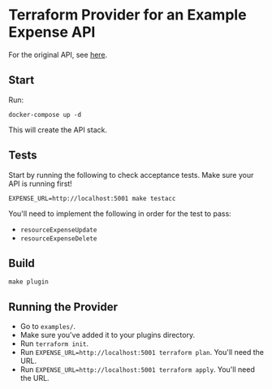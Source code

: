 # Terraform Provider for an Example Expense API

For the original API, see
[here](https://github.com/joatmon08/dotnet-service-mesh-example).

## Start

Run:

```shell
docker-compose up -d
```

This will create the API stack.

## Tests

Start by running the following to check acceptance tests. Make sure
your API is running first!

```shell
EXPENSE_URL=http://localhost:5001 make testacc
```

You'll need to implement the following in order for the test to pass:

- `resourceExpenseUpdate`
- `resourceExpenseDelete`


## Build

```shell
make plugin
```

## Running the Provider

- Go to `examples/`.
- Make sure you've added it to your plugins directory.
- Run `terraform init`.
- Run `EXPENSE_URL=http://localhost:5001 terraform plan`. You'll need the URL.
- Run `EXPENSE_URL=http://localhost:5001 terraform apply`. You'll need the URL.

